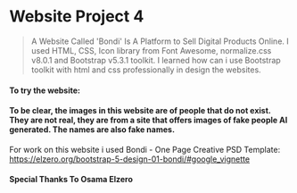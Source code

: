 # Website Project 4

> A Website Called 'Bondi' Is A Platform to Sell Digital Products Online. I used HTML, CSS, Icon library from Font Awesome, normalize.css v8.0.1 and Bootstrap v5.3.1 toolkit. I learned how can i use Bootstrap toolkit with html and css professionally in design the websites.
 
#### To try the website:  
#### To be clear, the images in this website are of people that do not exist. They are not real, they are from a site that offers images of fake people AI generated. The names are also fake names.
For work on this website i used Bondi - One Page Creative PSD Template: https://elzero.org/bootstrap-5-design-01-bondi/#google_vignette

#### Special Thanks To Osama Elzero
